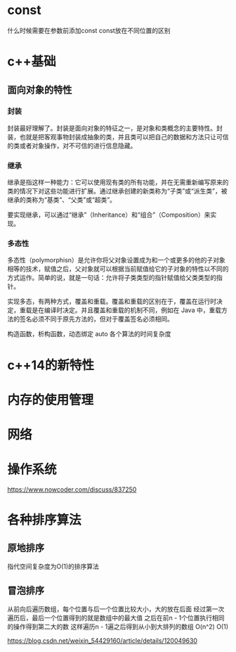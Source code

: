 # const
什么时候需要在参数前添加const
const放在不同位置的区别

# c++基础

## 面向对象的特性

### 封装

封装最好理解了。封装是面向对象的特征之一，是对象和类概念的主要特性。封装，也就是把客观事物封装成抽象的类，并且类可以把自己的数据和方法只让可信的类或者对象操作，对不可信的进行信息隐藏。

### 继承

继承是指这样一种能力：它可以使用现有类的所有功能，并在无需重新编写原来的类的情况下对这些功能进行扩展。通过继承创建的新类称为“子类”或“派生类”，被继承的类称为“基类”、“父类”或“超类”。

要实现继承，可以通过“继承”（Inheritance）和“组合”（Composition）来实现。

### 多态性

多态性（polymorphisn）是允许你将父对象设置成为和一个或更多的他的子对象相等的技术，赋值之后，父对象就可以根据当前赋值给它的子对象的特性以不同的方式运作。简单的说，就是一句话：允许将子类类型的指针赋值给父类类型的指针。

实现多态，有两种方式，覆盖和重载。覆盖和重载的区别在于，覆盖在运行时决定，重载是在编译时决定。并且覆盖和重载的机制不同，例如在 Java 中，重载方法的签名必须不同于原先方法的，但对于覆盖签名必须相同。

构造函数，析构函数，动态绑定
auto
各个算法的时间复杂度

# c++14的新特性

# 内存的使用管理

# 网络

# 操作系统


https://www.nowcoder.com/discuss/837250

# 各种排序算法

## 原地排序
指代空间复杂度为O(1)的排序算法

## 冒泡排序
从前向后遍历数组，每个位置与后一个位置比较大小，大的放在后面
经过第一次遍历后，最后一个位置得到的就是数组中的最大值
之后在前n - 1个位置执行相同的操作得到第二大的数
这样遍历n - 1遍之后得到从小到大排列的数组
O(n^2)
O(1)

https://blog.csdn.net/weixin_54429160/article/details/120049630